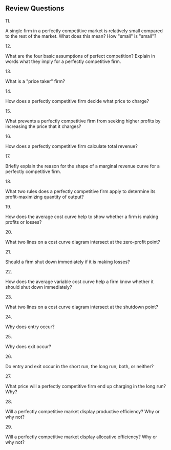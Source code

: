 ## Review Questions

11\.

A single firm in a perfectly competitive market is relatively small
compared to the rest of the market. What does this mean? How "small" is
"small"?

12\.

What are the four basic assumptions of perfect competition? Explain in
words what they imply for a perfectly competitive firm.

13\.

What is a "price taker" firm?

14\.

How does a perfectly competitive firm decide what price to charge?

15\.

What prevents a perfectly competitive firm from seeking higher profits
by increasing the price that it charges?

16\.

How does a perfectly competitive firm calculate total revenue?

17\.

Briefly explain the reason for the shape of a marginal revenue curve for
a perfectly competitive firm.

18\.

What two rules does a perfectly competitive firm apply to determine its
profit-maximizing quantity of output?

19\.

How does the average cost curve help to show whether a firm is making
profits or losses?

20\.

What two lines on a cost curve diagram intersect at the zero-profit
point?

21\.

Should a firm shut down immediately if it is making losses?

22\.

How does the average variable cost curve help a firm know whether it
should shut down immediately?

23\.

What two lines on a cost curve diagram intersect at the shutdown point?

24\.

Why does entry occur?

25\.

Why does exit occur?

26\.

Do entry and exit occur in the short run, the long run, both, or
neither?

27\.

What price will a perfectly competitive firm end up charging in the long
run? Why?

28\.

Will a perfectly competitive market display productive efficiency? Why
or why not?

29\.

Will a perfectly competitive market display allocative efficiency? Why
or why not?
